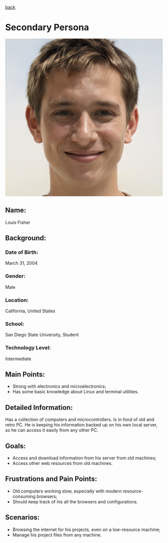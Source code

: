 [back](../index.html)

# Secondary Persona
![](../img/secondary_persona.jpg)

## Name:
Louis Fisher

## Background:
### Date of Birth:
March 31, 2004

### Gender:
Male

### Location:
California, United States

### School:
San Diego State University, Student

### Technology Level:
Intermediate

## Main Points:
- Strong with electronics and microelectronics;
- Has some basic knowledge about Linux and terminal utilities.

## Detailed Information:
Has a collection of computers and microcontrollers. Is in fond of old and retro PC. He is keeping his information backed up on his own local server, so he can access it easily from any other PC.

## Goals:
- Access and download information from his server from old machines;
- Access other web resources from old machines.

## Frustrations and Pain Points:
- Old computers working slow, especially with modern resource-consuming browsers;
- Should keep track of his all the browsers and configurations.

## Scenarios:
- Browsing the internet for his projects, even on a low-resource machine;
- Manage his project files from any machine.